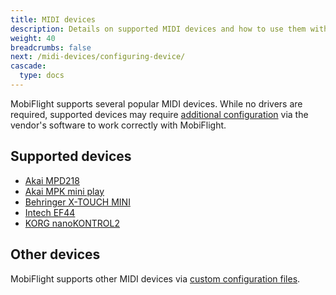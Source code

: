 ```yaml
---
title: MIDI devices
description: Details on supported MIDI devices and how to use them with MobiFlight.
weight: 40
breadcrumbs: false
next: /midi-devices/configuring-device/
cascade:
  type: docs
---
```


MobiFlight supports several popular MIDI devices. While no drivers are required, supported devices may require [additional configuration](/midi-devices/configuring-device/) via the vendor's software to work correctly with MobiFlight.

## Supported devices

- [Akai MPD218](https://www.akaipro.com/mpd218)
- [Akai MPK mini play](https://www.akaipro.com/mpk-mini-play)
- [Behringer X-TOUCH MINI](https://www.behringer.com/behringer/product?modelCode=0808-AAF)
- [Intech EF44](https://intech.studio/shop/ef44)
- [KORG nanoKONTROL2](https://www.korg.com/us/products/computergear/nanokontrol2/)

## Other devices

MobiFlight supports other MIDI devices via [custom configuration files](/midi/adding-custom-device/).
